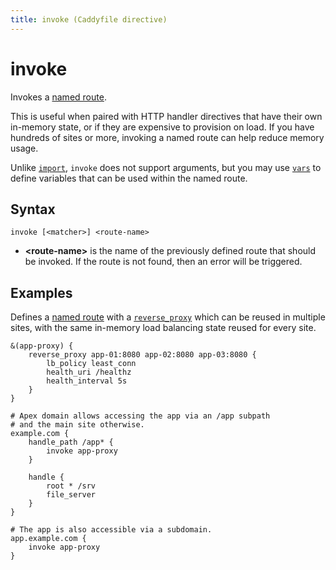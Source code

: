 ```yaml
---
title: invoke (Caddyfile directive)
---
```


# invoke

Invokes a [named route](/docs/caddyfile/concepts#named-routes).

This is useful when paired with HTTP handler directives that have their own in-memory state, or if they are expensive to provision on load. If you have hundreds of sites or more, invoking a named route can help reduce memory usage.

<aside class="tip">
	
Unlike [`import`](/docs/caddyfile/directives/import), `invoke` does not support arguments, but you may use [`vars`](/docs/caddyfile/directives/vars) to define variables that can be used within the named route.

</aside>

## Syntax

```caddy-d
invoke [<matcher>] <route-name>
```

- **&lt;route-name&gt;** is the name of the previously defined route that should be invoked. If the route is not found, then an error will be triggered.


## Examples

Defines a [named route](/docs/caddyfile/concepts#named-routes) with a [`reverse_proxy`](/docs/caddyfile/directives/reverse_proxy) which can be reused in multiple sites, with the same in-memory load balancing state reused for every site.

```caddy
&(app-proxy) {
	reverse_proxy app-01:8080 app-02:8080 app-03:8080 {
		lb_policy least_conn
		health_uri /healthz
		health_interval 5s
	}
}

# Apex domain allows accessing the app via an /app subpath
# and the main site otherwise.
example.com {
	handle_path /app* {
		invoke app-proxy
	}

	handle {
		root * /srv
		file_server
	}
}

# The app is also accessible via a subdomain.
app.example.com {
	invoke app-proxy
}
```
